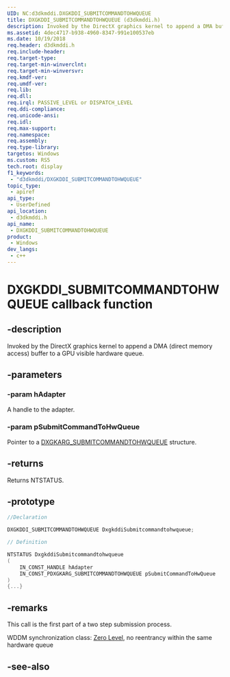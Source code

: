 ```yaml
---
UID: NC:d3dkmddi.DXGKDDI_SUBMITCOMMANDTOHWQUEUE
title: DXGKDDI_SUBMITCOMMANDTOHWQUEUE (d3dkmddi.h)
description: Invoked by the DirectX graphics kernel to append a DMA buffer to a GPU visible hardware queue.
ms.assetid: 4dec4717-b938-4960-8347-991e100537eb
ms.date: 10/19/2018
req.header: d3dkmddi.h
req.include-header: 
req.target-type: 
req.target-min-winverclnt: 
req.target-min-winversvr: 
req.kmdf-ver: 
req.umdf-ver: 
req.lib: 
req.dll: 
req.irql: PASSIVE_LEVEL or DISPATCH_LEVEL
req.ddi-compliance: 
req.unicode-ansi: 
req.idl: 
req.max-support: 
req.namespace: 
req.assembly: 
req.type-library: 
targetos: Windows
ms.custom: RS5
tech.root: display
f1_keywords:
 - "d3dkmddi/DXGKDDI_SUBMITCOMMANDTOHWQUEUE"
topic_type:
 - apiref
api_type:
 - UserDefined
api_location:
 - d3dkmddi.h
api_name:
 - DXGKDDI_SUBMITCOMMANDTOHWQUEUE
product:
 - Windows
dev_langs:
 - c++
---
```


# DXGKDDI_SUBMITCOMMANDTOHWQUEUE callback function

## -description

Invoked by the DirectX graphics kernel to append a DMA (direct memory access) buffer to a GPU visible hardware queue.

## -parameters

### -param hAdapter

A handle to the adapter.

### -param pSubmitCommandToHwQueue

Pointer to a [DXGKARG_SUBMITCOMMANDTOHWQUEUE](ns-d3dkmddi-_dxgkarg_submitcommandtohwqueue.md) structure.

## -returns

Returns NTSTATUS.

## -prototype

```cpp
//Declaration

DXGKDDI_SUBMITCOMMANDTOHWQUEUE DxgkddiSubmitcommandtohwqueue; 

// Definition

NTSTATUS DxgkddiSubmitcommandtohwqueue 
(
	IN_CONST_HANDLE hAdapter
	IN_CONST_PDXGKARG_SUBMITCOMMANDTOHWQUEUE pSubmitCommandToHwQueue
)
{...}

```

## -remarks

This call is the first part of a two step submission process.

WDDM synchronization class: [Zero Level](https://docs.microsoft.com/windows-hardware/drivers/display/threading-and-synchronization-zero-level), no reentrancy within the same hardware queue

## -see-also

